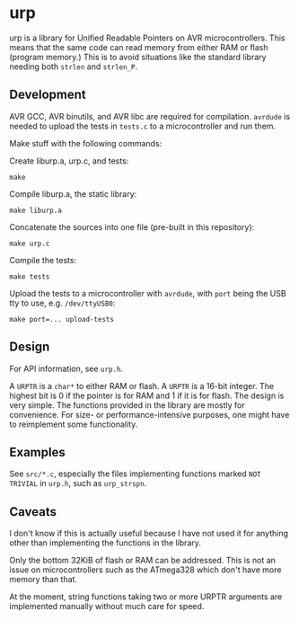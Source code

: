 # urp

urp is a library for Unified Readable Pointers on AVR microcontrollers. This
means that the same code can read memory from either RAM or flash (program
memory.) This is to avoid situations like the standard library needing both
`strlen` and `strlen_P`.

## Development

AVR GCC, AVR binutils, and AVR libc are required for compilation. `avrdude` is
needed to upload the tests in `tests.c` to a microcontroller and run them.

Make stuff with the following commands:

Create liburp.a, urp.c, and tests:
```
make
```

Compile liburp.a, the static library:
```
make liburp.a
```

Concatenate the sources into one file (pre-built in this repository):
```
make urp.c
```

Compile the tests:
```
make tests
```

Upload the tests to a microcontroller with `avrdude`, with `port` being the USB
tty to use, e.g. `/dev/ttyUSB0`:
```
make port=... upload-tests
```

## Design

For API information, see `urp.h`.

A `URPTR` is a `char*` to either RAM or flash. A `URPTR` is a 16-bit integer.
The highest bit is 0 if the pointer is for RAM and 1 if it is for flash. The
design is very simple. The functions provided in the library are mostly for
convenience. For size- or performance-intensive purposes, one might have to
reimplement some functionality.

## Examples

See `src/*.c`, especially the files implementing functions marked `NOT TRIVIAL`
in `urp.h`, such as `urp_strspn`.

## Caveats

I don't know if this is actually useful because I have not used it for anything
other than implementing the functions in the library.

Only the bottom 32KiB of flash or RAM can be addressed. This is not an issue on
microcontrollers such as the ATmega328 which don't have more memory than that.

At the moment, string functions taking two or more URPTR arguments are
implemented manually without much care for speed.
